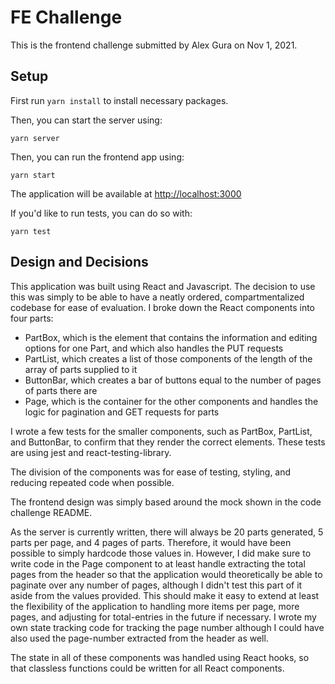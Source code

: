 # FE Challenge

This is the frontend challenge submitted by Alex Gura on Nov 1, 2021. 

## Setup

First run `yarn install` to install necessary packages.

Then, you can start the server using:

```
yarn server
```

Then, you can run the frontend app using: 

```
yarn start
```

The application will be available at [http://localhost:3000](http://localhost:3000)

If you'd like to run tests, you can do so with: 

```
yarn test
```

## Design and Decisions

This application was built using React and Javascript. The decision to use this was simply to be able to have a neatly ordered, compartmentalized codebase for ease of evaluation. I broke down the React components into four parts:

* PartBox, which is the element that contains the information and editing options for one Part, and which also handles the PUT requests
* PartList, which creates a list of those components of the length of the array of parts supplied to it
* ButtonBar, which creates a bar of buttons equal to the number of pages of parts there are
* Page, which is the container for the other components and handles the logic for pagination and GET requests for parts

I wrote a few tests for the smaller components, such as PartBox, PartList, and ButtonBar, to confirm that they render the correct elements. These tests are using jest and react-testing-library.  

The division of the components was for ease of testing, styling, and reducing repeated code when possible. 

The frontend design was simply based around the mock shown in the code challenge README.

As the server is currently written, there will always be 20 parts generated, 5 parts per page, and 4 pages of parts. Therefore, it would have been possible to simply hardcode those values in. However, I did make sure to write code in the Page component to at least handle extracting the total pages from the header so that the application would theoretically be able to paginate over any number of pages, although I didn't test this part of it aside from the values provided. This should make it easy to extend at least the flexibility of the application to handling more items per page, more pages, and adjusting for total-entries in the future if necessary. I wrote my own state tracking code for tracking the page number although I could have also used the page-number extracted from the header as well. 

The state in all of these components was handled using React hooks, so that classless functions could be written for all React components. 
